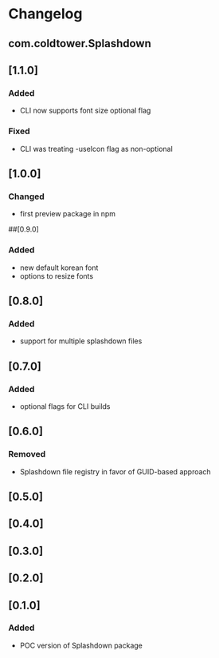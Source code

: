 # Changelog 
## com.coldtower.Splashdown

## [1.1.0]
### Added
- CLI now supports font size optional flag
### Fixed
- CLI was treating -useIcon flag as non-optional

## [1.0.0]
### Changed
- first preview package in npm

##[0.9.0]
### Added
- new default korean font
- options to resize fonts

## [0.8.0]
### Added
- support for multiple splashdown files

## [0.7.0]
### Added 
- optional flags for CLI builds

## [0.6.0]
### Removed
- Splashdown file registry in favor of GUID-based approach

## [0.5.0]

## [0.4.0]

## [0.3.0]

## [0.2.0]

## [0.1.0]
### Added
- POC version of Splashdown package


